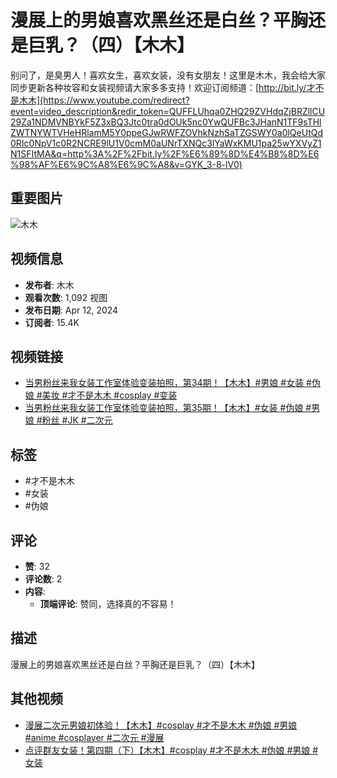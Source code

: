 # 漫展上的男娘喜欢黑丝还是白丝？平胸还是巨乳？（四）【木木】

别问了，是臭男人！喜欢女生，喜欢女装，没有女朋友！这里是木木，我会给大家同步更新各种妆容和女装视频请大家多多支持！欢迎订阅频道：[http://bit.ly/才不是木木](https://www.youtube.com/redirect?event=video_description&redir_token=QUFFLUhqa0ZHQ29ZVHdqZjBRZllCU29Za1NDMVNBYkF5Z3xBQ3Jtc0tra0dOUk5nc0YwQUFBc3JHanN1TF9sTHlZWTNYWTVHeHRlamM5Y0ppeGJwRWFZOVhkNzhSaTZGSWY0a0lQeUtQd0RIc0NpV1c0R2NCRE9lU1V0cmM0aUNrTXNQc3lYaWxKMU1pa25wYXVyZ1N1SFItMA&q=http%3A%2F%2Fbit.ly%2F%E6%89%8D%E4%B8%8D%E6%98%AF%E6%9C%A8%E6%9C%A8&v=GYK_3-8-lV0)

## 重要图片
![木木](https://i.ytimg.com/an/Th1u6leNfmZpDTAHEjW-NQ/featured_channel.jpg?v=64ddca26)

## 视频信息
- **发布者**: 木木
- **观看次数**: 1,092 视图
- **发布日期**: Apr 12, 2024
- **订阅者**: 15.4K

## 视频链接
- [当男粉丝来我女装工作室体验变装拍照，第34期！【木木】#男娘 #女装 #伪娘 #美妆 #才不是木木 #cosplay #变装](https://www.youtube.com/watch?v=kqpW8TJYjaY)
- [当男粉丝来我女装工作室体验变装拍照，第35期！【木木】#女装 #伪娘 #男娘 #粉丝 #JK #二次元](https://www.youtube.com/watch?v=Ffl6sA3sHpw)

## 标签
- #才不是木木
- #女装
- #伪娘

## 评论
- **赞**: 32
- **评论数**: 2 
- **内容**: 
    - **顶端评论**: 赞同，选择真的不容易！

## 描述
漫展上的男娘喜欢黑丝还是白丝？平胸还是巨乳？（四）【木木】

## 其他视频
- [漫展二次元男娘初体验！【木木】#cosplay #才不是木木 #伪娘 #男娘 #anime #cosplayer #二次元 #漫展](https://www.youtube.com/watch?v=wMCxx0SPNQ0)
- [点评群友女装！第四期（下）【木木】#cosplay #才不是木木 #伪娘 #男娘 #女装](https://www.youtube.com/watch?v=O1mr7tTqsyE)